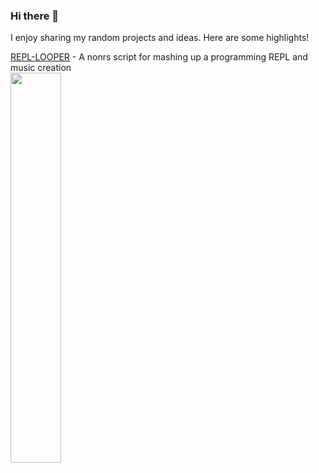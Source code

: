 ### Hi there 👋

I enjoy sharing my random projects and ideas. Here are some highlights!

[REPL-LOOPER](https://github.com/awwaiid/repl-looper) - A nonrs script for mashing up a programming REPL and music creation<br>
<img src="https://github.com/awwaiid/repl-looper/raw/dev/docs/20230318-norns-screenshot.png" width="40%"/>



<!--
**awwaiid/awwaiid** is a ✨ _special_ ✨ repository because its `README.md` (this file) appears on your GitHub profile.

Here are some ideas to get you started:

- 🔭 I’m currently working on ...
- 🌱 I’m currently learning ...
- 👯 I’m looking to collaborate on ...
- 🤔 I’m looking for help with ...
- 💬 Ask me about ...
- 📫 How to reach me: ...
- 😄 Pronouns: ...
- ⚡ Fun fact: ...
-->
